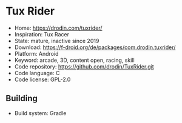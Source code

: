 # Tux Rider

- Home: https://drodin.com/tuxrider/
- Inspiration: Tux Racer
- State: mature, inactive since 2019
- Download: https://f-droid.org/de/packages/com.drodin.tuxrider/
- Platform: Android
- Keyword: arcade, 3D, content open, racing, skill
- Code repository: https://github.com/drodin/TuxRider.git
- Code language: C
- Code license: GPL-2.0

## Building

- Build system: Gradle
